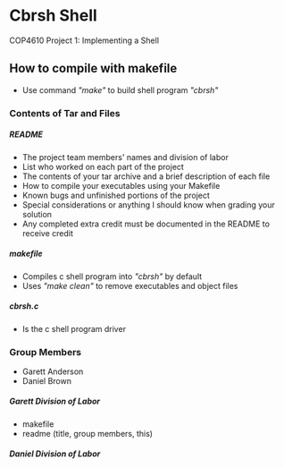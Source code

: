 # Cbrsh Shell
COP4610 Project 1: Implementing a Shell

## How to compile with makefile
- Use command *"make"* to build shell program *"cbrsh"*

### Contents of Tar and Files
##### README
- The project team members' names and division of labor
- List who worked on each part of the project
- The contents of your tar archive and a brief description of each file
- How to compile your executables using your Makefile
- Known bugs and unfinished portions of the project
- Special considerations or anything I should know when grading your solution
- Any completed extra credit must be documented in the README to receive credit
##### makefile
- Compiles c shell program into *"cbrsh"* by default
- Uses *"make clean"* to remove executables and object files
##### cbrsh.c
- Is the c shell program driver

### Group Members
- Garett Anderson
- Daniel Brown
##### Garett Division of Labor
- makefile
- readme (title, group members, this)
##### Daniel Division of Labor
